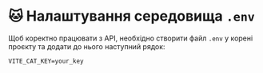 # 🐱 Налаштування середовища `.env`

Щоб коректно працювати з API, необхідно створити файл `.env` у корені проєкту та додати до нього наступний рядок:

```plaintext
VITE_CAT_KEY=your_key
